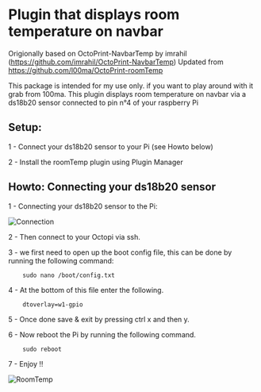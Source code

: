 # Plugin that displays room temperature on navbar
Origionally based on OctoPrint-NavbarTemp by imrahil (https://github.com/imrahil/OctoPrint-NavbarTemp)
Updated from https://github.com/l00ma/OctoPrint-roomTemp

This package is intended for my use only. if you want to play around with it grab from 100ma.
This plugin displays room temperature on navbar via a ds18b20 sensor connected to pin n°4 of your raspberry Pi

## Setup:

1 - Connect your ds18b20 sensor to your Pi (see Howto below)

2 - Install the roomTemp plugin using Plugin Manager

## Howto: Connecting your ds18b20 sensor

1 - Connecting your ds18b20 sensor to the Pi:

![Connection](raspberry-pi-ds18b20-connections.png?raw=true) 

2 - Then connect to your Octopi via ssh.

3 - we first need to open up the boot config file, this can be done by running the following command:

		sudo nano /boot/config.txt

4 - At the bottom of this file enter the following.

		dtoverlay=w1-gpio

5 - Once done save & exit by pressing ctrl x and then y. 

6 - Now reboot the Pi by running the following command.

		sudo reboot

7 - Enjoy !!

![RoomTemp](RoomTemp.png?raw=true) 

